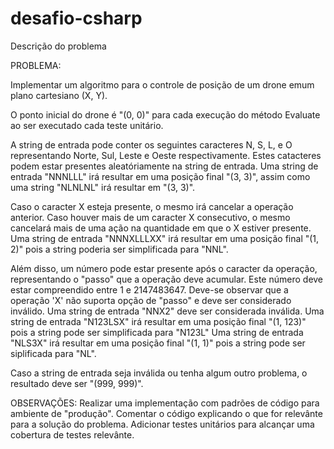 # desafio-csharp
Descrição do problema 

PROBLEMA:

Implementar um algoritmo para o controle de posição de um drone emum plano cartesiano (X, Y).

O ponto inicial do drone é "(0, 0)" para cada execução do método Evaluate ao ser executado cada teste unitário.

A string de entrada pode conter os seguintes caracteres N, S, L, e O representando Norte, Sul, Leste e Oeste respectivamente.
Estes catacteres podem estar presentes aleatóriamente na string de entrada.
Uma string de entrada "NNNLLL" irá resultar em uma posição final "(3, 3)", assim como uma string "NLNLNL" irá resultar em "(3, 3)".

Caso o caracter X esteja presente, o mesmo irá cancelar a operação anterior. 
Caso houver mais de um caracter X consecutivo, o mesmo cancelará mais de uma ação na quantidade em que o X estiver presente.
Uma string de entrada "NNNXLLLXX" irá resultar em uma posição final "(1, 2)" pois a string poderia ser simplificada para "NNL".

Além disso, um número pode estar presente após o caracter da operação, representando o "passo" que a operação deve acumular.
Este número deve estar compreendido entre 1 e 2147483647.
Deve-se observar que a operação 'X' não suporta opção de "passo" e deve ser considerado inválido. Uma string de entrada "NNX2" deve ser considerada inválida.
Uma string de entrada "N123LSX" irá resultar em uma posição final "(1, 123)" pois a string pode ser simplificada para "N123L"
Uma string de entrada "NLS3X" irá resultar em uma posição final "(1, 1)" pois a string pode ser siplificada para "NL".

Caso a string de entrada seja inválida ou tenha algum outro problema, o resultado deve ser "(999, 999)".

OBSERVAÇÕES:
Realizar uma implementação com padrões de código para ambiente de "produção". 
Comentar o código explicando o que for relevânte para a solução do problema.
Adicionar testes unitários para alcançar uma cobertura de testes relevânte.
